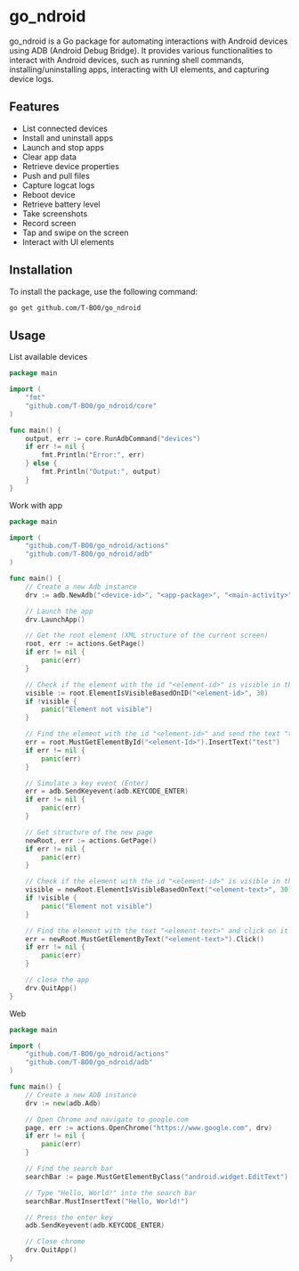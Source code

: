 # go_ndroid

go_ndroid is a Go package for automating interactions with Android devices using ADB (Android Debug Bridge). It provides various functionalities to interact with Android devices, such as running shell commands, installing/uninstalling apps, interacting with UI elements, and capturing device logs.

## Features

- List connected devices
- Install and uninstall apps
- Launch and stop apps
- Clear app data
- Retrieve device properties
- Push and pull files
- Capture logcat logs
- Reboot device
- Retrieve battery level
- Take screenshots
- Record screen
- Tap and swipe on the screen
- Interact with UI elements

## Installation

To install the package, use the following command:

```sh
go get github.com/T-BO0/go_ndroid
```

## Usage

List available devices

```go
package main

import (
    "fmt"
    "github.com/T-BO0/go_ndroid/core"
)

func main() {
    output, err := core.RunAdbCommand("devices")
    if err != nil {
        fmt.Println("Error:", err)
    } else {
        fmt.Println("Output:", output)
    }
}
```

Work with app

```go
package main

import (
	"github.com/T-BO0/go_ndroid/actions"
	"github.com/T-BO0/go_ndroid/adb"
)

func main() {
	// Create a new Adb instance
	drv := adb.NewAdb("<device-id>", "<app-package>", "<main-activity>", false)

	// Launch the app
	drv.LaunchApp()

	// Get the root element (XML structure of the current screen)
	root, err := actions.GetPage()
	if err != nil {
		panic(err)
	}

	// Check if the element with the id "<element-id>" is visible in the root element (30 is timeout in seconds)
	visible := root.ElementIsVisibleBasedOnID("<element-id>", 30)
	if !visible {
		panic("Element not visible")
	}

	// Find the element with the id "<element-id>" and send the text "test" to it
	err = root.MustGetElementById("<element-Id>").InsertText("test")
	if err != nil {
		panic(err)
	}

	// Simulate a key event (Enter)
	err = adb.SendKeyevent(adb.KEYCODE_ENTER)
	if err != nil {
		panic(err)
	}

	// Get structure of the new page
	newRoot, err := actions.GetPage()
	if err != nil {
		panic(err)
	}

	// Check if the element with the id "<element-id>" is visible in the new root element (30 is timeout in seconds)
	visible = newRoot.ElementIsVisibleBasedOnText("<element-text>", 30)
	if !visible {
		panic("Element not visible")
	}

	// Find the element with the text "<element-text>" and click on it
	err = newRoot.MustGetElementByText("<element-text>").Click()
	if err != nil {
		panic(err)
	}

	// close the app
	drv.QuitApp()
}
```

Web

```go
package main

import (
	"github.com/T-BO0/go_ndroid/actions"
	"github.com/T-BO0/go_ndroid/adb"
)

func main() {
	// Create a new ADB instance
	drv := new(adb.Adb)

	// Open Chrome and navigate to google.com
	page, err := actions.OpenChrome("https://www.google.com", drv)
	if err != nil {
		panic(err)
	}

	// Find the search bar
	searchBar := page.MustGetElementByClass("android.widget.EditText")

	// Type "Hello, World!" into the search bar
	searchBar.MustInsertText("Hello, World!")

	// Press the enter key
	adb.SendKeyevent(adb.KEYCODE_ENTER)

	// Close chrome
	drv.QuitApp()
}

```
